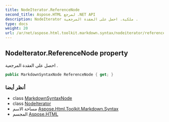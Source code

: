 ```yaml
---
title: NodeIterator.ReferenceNode
second_title: Aspose.HTML لمرجع .NET API
description: NodeIterator ملكية. احصل على العقدة المرجعية .
type: docs
weight: 20
url: /ar/net/aspose.html.toolkit.markdown.syntax/nodeiterator/referencenode/
---
```

## NodeIterator.ReferenceNode property

احصل على العقدة المرجعية .

```csharp
public MarkdownSyntaxNode ReferenceNode { get; }
```

### أنظر أيضا

* class [MarkdownSyntaxNode](../../markdownsyntaxnode/)
* class [NodeIterator](../)
* مساحة الاسم [Aspose.Html.Toolkit.Markdown.Syntax](../../nodeiterator/)
* المجسم [Aspose.HTML](../../../)


